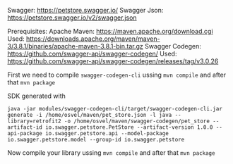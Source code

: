 Swagger: https://petstore.swagger.io/
Swagger Json: https://petstore.swagger.io/v2/swagger.json


Prerequisites:
Apache Maven: https://maven.apache.org/download.cgi
	Used: https://downloads.apache.org/maven/maven-3/3.8.1/binaries/apache-maven-3.8.1-bin.tar.gz
Swagger Codegen: https://github.com/swagger-api/swagger-codegen/
	Used: https://github.com/swagger-api/swagger-codegen/releases/tag/v3.0.26


First we need to compile `swagger-codegen-cli` ussing `mvn compile` and after that `mvn package`


SDK generated with

```
java -jar modules/swagger-codegen-cli/target/swagger-codegen-cli.jar generate -i /home/osvel/maven/pet_store.json -l java --library=retrofit2 -o /home/osvel/maven/swagger-codegen/pet_store --artifact-id io.swagger.petstore.PetStore --artifact-version 1.0.0 --api-package io.swagger.petstore.api --model-package io.swagger.petstore.model --group-id io.swagger.petstore
```


Now compile your library ussing `mvn compile` and after that `mvn package`